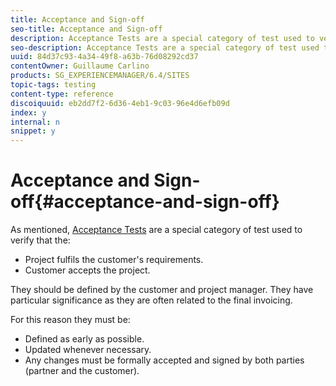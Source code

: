```yaml
---
title: Acceptance and Sign-off
seo-title: Acceptance and Sign-off
description: Acceptance Tests are a special category of test used to verify that the project fulfils the customer's requirements and that the customer accepts the project
seo-description: Acceptance Tests are a special category of test used to verify that the project fulfils the customer's requirements and that the customer accepts the project
uuid: 84d37c93-4a34-49f8-a63b-76d08292cd37
contentOwner: Guillaume Carlino
products: SG_EXPERIENCEMANAGER/6.4/SITES
topic-tags: testing
content-type: reference
discoiquuid: eb2dd7f2-6d36-4eb1-9c03-96e4d6efb09d
index: y
internal: n
snippet: y
---
```


# Acceptance and Sign-off{#acceptance-and-sign-off}

As mentioned, [Acceptance Tests](../../../sites/developing/using/planning.md#acceptancetests) are a special category of test used to verify that the:

* Project fulfils the customer's requirements.
* Customer accepts the project.

They should be defined by the customer and project manager. They have particular significance as they are often related to the final invoicing.

For this reason they must be:

* Defined as early as possible.
* Updated whenever necessary.
* Any changes must be formally accepted and signed by both parties (partner and the customer).


